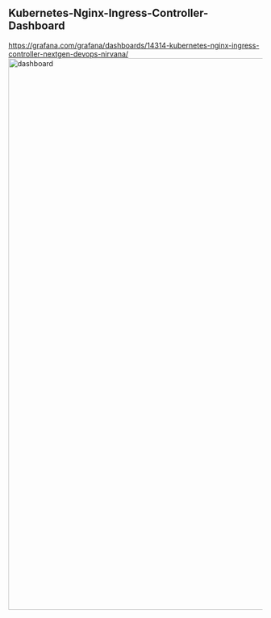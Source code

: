 

## Kubernetes-Nginx-Ingress-Controller-Dashboard
https://grafana.com/grafana/dashboards/14314-kubernetes-nginx-ingress-controller-nextgen-devops-nirvana/<img width="1094" alt="dashboard" src="https://github.com/Saurabhkr952/Observability/assets/32189783/26d8a6f6-82ec-45aa-8c09-74de125b9849">

